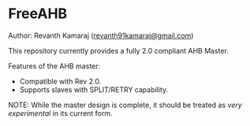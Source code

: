 FreeAHB
===============================================================================
Author: Revanth Kamaraj  (revanth91kamaraj@gmail.com)

This repository currently provides a fully 2.0 compliant AHB Master. 

Features of the AHB master:
- Compatible with Rev 2.0.
- Supports slaves with SPLIT/RETRY capability.

NOTE:
While the master design is complete, it should be treated as *very experimental* 
in its current form.

